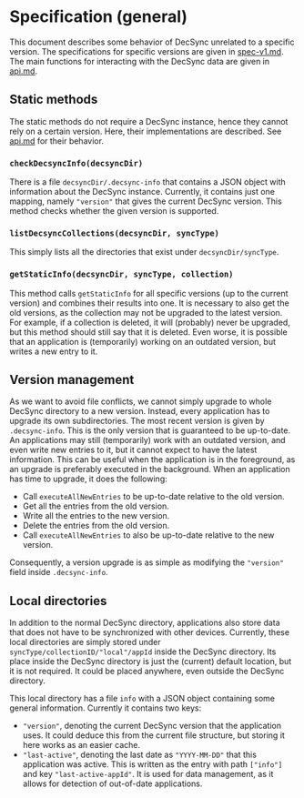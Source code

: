 Specification (general)
=======================

This document describes some behavior of DecSync unrelated to a specific version.
The specifications for specific versions are given in [spec-v1.md](spec-v1.md).
The main functions for interacting with the DecSync data are given in [api.md](api.md).

Static methods
--------------

The static methods do not require a DecSync instance, hence they cannot rely on a certain version.
Here, their implementations are described.
See [api.md](api.md) for their behavior.

### `checkDecsyncInfo(decsyncDir)`

There is a file `decsyncDir/.decsync-info` that contains a JSON object with information about the DecSync instance.
Currently, it contains just one mapping, namely `"version"` that gives the current DecSync version.
This method checks whether the given version is supported.

### `listDecsyncCollections(decsyncDir, syncType)`

This simply lists all the directories that exist under `decsyncDir/syncType`.

### `getStaticInfo(decsyncDir, syncType, collection)`

This method calls `getStaticInfo` for all specific versions (up to the current version) and combines their results into one.
It is necessary to also get the old versions, as the collection may not be upgraded to the latest version.
For example, if a collection is deleted, it will (probably) never be upgraded, but this method should still say that it is deleted.
Even worse, it is possible that an application is (temporarily) working on an outdated version, but writes a new entry to it.

Version management
------------------

As we want to avoid file conflicts, we cannot simply upgrade to whole DecSync directory to a new version.
Instead, every application has to upgrade its own subdirectories.
The most recent version is given by `.decsync-info`.
This is the only version that is guaranteed to be up-to-date.
An applications may still (temporarily) work with an outdated version, and even write new entries to it, but it cannot expect to have the latest information.
This can be useful when the application is in the foreground, as an upgrade is preferably executed in the background.
When an application has time to upgrade, it does the following:

- Call `executeAllNewEntries` to be up-to-date relative to the old version.
- Get all the entries from the old version.
- Write all the entries to the new version.
- Delete the entries from the old version.
- Call `executeAllNewEntries` to also be up-to-date relative to the new version.

Consequently, a version upgrade is as simple as modifying the `"version"` field inside `.decsync-info`.

Local directories
-----------------

In addition to the normal DecSync directory, applications also store data that does not have to be synchronized with other devices.
Currently, these local directories are simply stored under `syncType/collectionID/"local"/appId` inside the DecSync directory.
Its place inside the DecSync directory is just the (current) default location, but it is not required.
It could be placed anywhere, even outside the DecSync directory.

This local directory has a file `info` with a JSON object containing some general information.
Currently it contains two keys:

- `"version"`, denoting the current DecSync version that the application uses.
  It could deduce this from the current file structure, but storing it here works as an easier cache.
- `"last-active"`, denoting the last date as `"YYYY-MM-DD"` that this application was active.
  This is written as the entry with path `["info"]` and key `"last-active-appId"`.
  It is used for data management, as it allows for detection of out-of-date applications.
